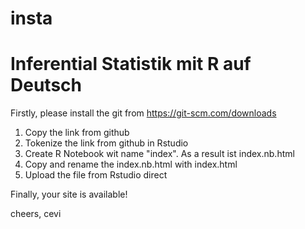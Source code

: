 # insta

# Inferential Statistik mit R auf Deutsch

Firstly, please install the git from https://git-scm.com/downloads

1. Copy the link from github
2. Tokenize the link from github in Rstudio
3. Create R Notebook wit name "index". As a result ist index.nb.html
4. Copy and rename the index.nb.html with index.html
5. Upload the file from Rstudio direct

Finally, your site is available!

cheers,
cevi 
